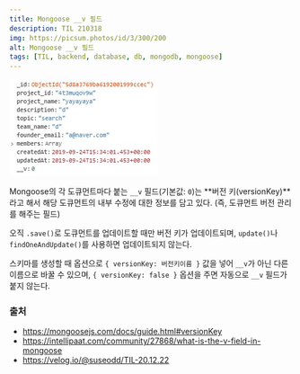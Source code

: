 ```yaml
---
title: Mongoose __v 필드
description: TIL 210318
img: https://picsum.photos/id/3/300/200
alt: Mongoose __v 필드
tags: [TIL, backend, database, db, mongodb, mongoose]
---
```


![mongoose-v-field](/images/210415-mongoose-v-field.jpg)

Mongoose의 각 도큐먼트마다 붙는 `__v` 필드(기본값: `0`)는 **버전 키(versionKey)**라고 해서 해당 도큐먼트의 내부 수정에 대한 정보를 담고 있다. (즉, 도큐먼트 버전 관리를 해주는 필드)

오직 `.save()`로 도큐먼트를 업데이트할 때만 버전 키가 업데이트되며, `update()`나 `findOneAndUpdate()`를 사용하면 업데이트되지 않는다.

스키마를 생성할 때 옵션으로 `{ versionKey: 버전키이름 }` 값을 넣어 `__v`가 아닌 다른 이름으로 바꿀 수 있으며, `{ versionKey: false }` 옵션을 주면 자동으로 `__v` 필드가 붙지 않는다.

### 출처

- https://mongoosejs.com/docs/guide.html#versionKey
- https://intellipaat.com/community/27868/what-is-the-v-field-in-mongoose
- https://velog.io/@suseodd/TIL-20.12.22
